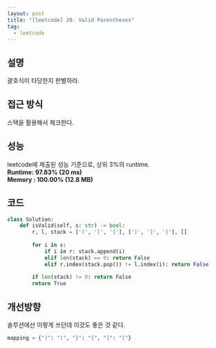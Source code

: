 ```yaml
---
layout: post
title: "[leetcode] 20. Valid Parentheses"
tag:
  - leetcode
---
```


## 설명
괄호식이 타당한지 판별하라.

## 접근 방식
스택을 활용해서 체크한다.

## 성능
leetcode에 제출된 성능 기준으로, 상위 3%의 runtime.  
**Runtime: 97.83% (20 ms)**  
**Memory : 100.00% (12.8 MB)**

## 코드
```python
class Solution:
    def isValid(self, s: str) -> bool:
        r, l, stack = ['(', '[', '{'], [')', ']', '}'], []
        
        for i in s:
            if i in r: stack.append(i)
            elif len(stack) == 0: return False
            elif r.index(stack.pop()) != l.index(i): return False
        
        if len(stack) != 0: return False
        return True
```

## 개선방향
솔루션에선 이렇게 쓰던데 이것도 좋은 것 같다.  
```python
mapping = {")": "(", "}": "{", "]": "["}
```